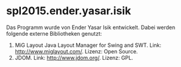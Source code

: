 # spl2015.ender.yasar.isik

Das Programm wurde von Ender Yasar Isik entwickelt. Dabei werden folgende externe Bibliotheken genutzt:
  1) MiG Layout Java Layout Manager for Swing and SWT. Link: http://www.miglayout.com/. Lizenz: Open Source.
  2) JDOM. Link: http://www.jdom.org/. Lizenz: GPL.
